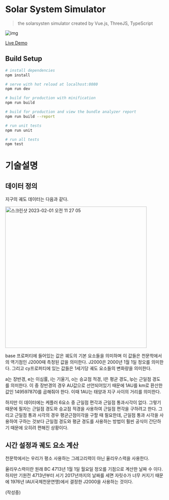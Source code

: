 # Solar System Simulator

> the solarsysten simulator created by Vue.js, ThreeJS, TypeScript

![img](./thumb.png)

[Live Demo](https://evan-moon.github.io/solarsystemts/#/)

## Build Setup

``` bash
# install dependencies
npm install

# serve with hot reload at localhost:8080
npm run dev

# build for production with minification
npm run build

# build for production and view the bundle analyzer report
npm run build --report

# run unit tests
npm run unit

# run all tests
npm test
```

# 기술설명

## 데이터 정의 
지구의 궤도 데이터는 다음과 같다.

<img width="448" alt="스크린샷 2023-02-01 오전 11 27 05" src="https://user-images.githubusercontent.com/106957635/215955451-905ae1f7-f896-4568-b75a-21ae306327cf.png">

base 프로퍼티에 들어있는 값은 궤도의 기본 요소들을 의미하며 이 값들은 천문학에서의 역기점인 J2000때 측정된 값을 의미한다. 
J2000은 2000년 1월 1일 정오를 의미한다. 
그리고 cy프로퍼티에 있는 값들은 1세기당 궤도 요소들의 변화량을 의미한다.

a는 장반경, e는 이심률, i는 기울기, o는 승교점 적경, l은 평균 경도, lp는 근일점 경도를 의미한다. 
이 중 장반경의 경우 AU값으로 선언되어있기 때문에 1AU를 km로 환산한 값인 149597870를 곱해줘야 한다. 
이때 1AU는 태양과 지구 사이의 거리를 의미한다.

하지만 이 데이터에는 케플러 6요소 중 근일점 편각과 근일점 통과시각이 없다. 
그렇기 때문에 필자는 근일점 경도와 승교점 적경을 사용하여 근일점 편각을 구하려고 한다. 
그리고 근일점 통과 시각의 경우 평균근점이각을 구할 때 필요한데, 근일점 통과 시각을 사용하여 구하는 것보다 근일점 경도와 평균 경도를 사용하는 방법이 훨씬 공식이 간단하기 때문에 오히려 편해진 상황이다.

## 시간 설정과 궤도 요소 계산
천문학에서는 우리가 평소 사용하는 그레고리력이 아닌 율리우스력을 사용한다.

율리우스력이란 원래 BC 4713년 1월 1일 월요일 정오를 기점으로 계산한 날짜 수 이다. 
하지만 기원전 4713년부터 서기 2017년까지의 날짜를 세면 자릿수가 너무 커지기 때문에 1976년 IAU(국제천문연맹)에서 결정한 J2000을 사용하는 것이다.

(작성중)
